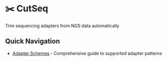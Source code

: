 # ✂️ CutSeq

Trim sequencing adapters from NGS data automatically

## Quick Navigation

- [Adapter Schemes](adapters.md) - Comprehensive guide to supported adapter patterns
